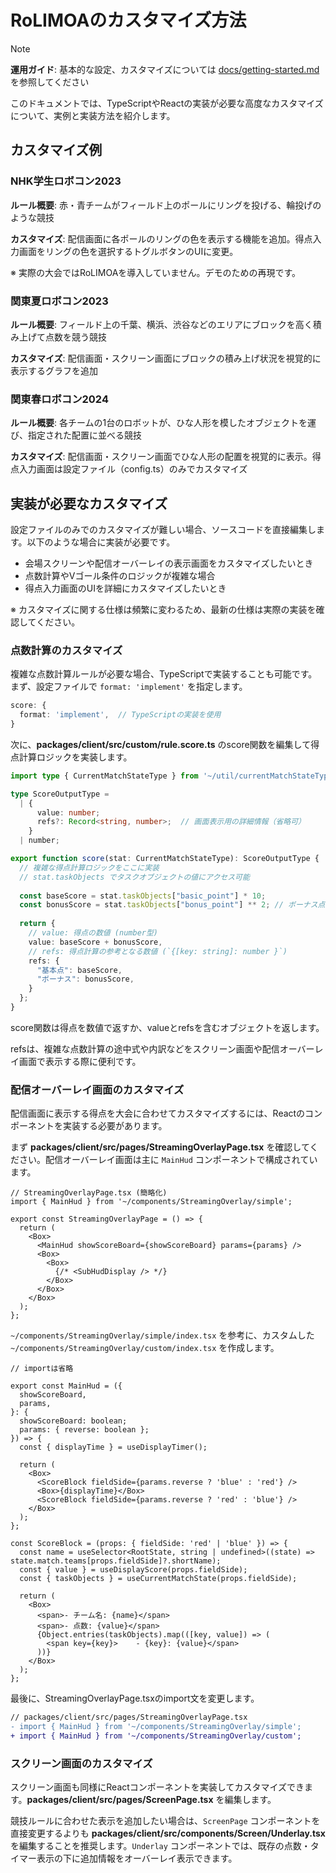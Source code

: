 # RoLIMOAのカスタマイズ方法

> [!NOTE]
> **運用ガイド**: 基本的な設定、カスタマイズについては [docs/getting-started.md](./getting-started.md) を参照してください

このドキュメントでは、TypeScriptやReactの実装が必要な高度なカスタマイズについて、実例と実装方法を紹介します。

## カスタマイズ例

### NHK学生ロボコン2023

**ルール概要**: 赤・青チームがフィールド上のポールにリングを投げる、輪投げのような競技

**カスタマイズ**: 配信画面に各ポールのリングの色を表示する機能を追加。得点入力画面をリングの色を選択するトグルボタンのUIに変更。

※ 実際の大会ではRoLIMOAを導入していません。デモのための再現です。

### 関東夏ロボコン2023

**ルール概要**: フィールド上の千葉、横浜、渋谷などのエリアにブロックを高く積み上げて点数を競う競技

**カスタマイズ**: 配信画面・スクリーン画面にブロックの積み上げ状況を視覚的に表示するグラフを追加


### 関東春ロボコン2024

**ルール概要**: 各チームの1台のロボットが、ひな人形を模したオブジェクトを運び、指定された配置に並べる競技

**カスタマイズ**: 配信画面・スクリーン画面でひな人形の配置を視覚的に表示。得点入力画面は設定ファイル（config.ts）のみでカスタマイズ


## 実装が必要なカスタマイズ

設定ファイルのみでのカスタマイズが難しい場合、ソースコードを直接編集します。以下のような場合に実装が必要です。

- 会場スクリーンや配信オーバーレイの表示画面をカスタマイズしたいとき
- 点数計算やVゴール条件のロジックが複雑な場合
- 得点入力画面のUIを詳細にカスタマイズしたいとき

※ カスタマイズに関する仕様は頻繁に変わるため、最新の仕様は実際の実装を確認してください。

### 点数計算のカスタマイズ

複雑な点数計算ルールが必要な場合、TypeScriptで実装することも可能です。
まず、設定ファイルで `format: 'implement'` を指定します。

```typescript
score: {
  format: 'implement',  // TypeScriptの実装を使用
}
```

次に、**packages/client/src/custom/rule.score.ts** のscore関数を編集して得点計算ロジックを実装します。

```typescript
import type { CurrentMatchStateType } from '~/util/currentMatchStateType';

type ScoreOutputType =
  | {
      value: number;
      refs?: Record<string, number>;  // 画面表示用の詳細情報（省略可）
    }
  | number;

export function score(stat: CurrentMatchStateType): ScoreOutputType {
  // 複雑な得点計算ロジックをここに実装
  // stat.taskObjects でタスクオブジェクトの値にアクセス可能
  
  const baseScore = stat.taskObjects["basic_point"] * 10;
  const bonusScore = stat.taskObjects["bonus_point"] ** 2; // ボーナス点は2乗
  
  return {
    // value: 得点の数値 (number型)
    value: baseScore + bonusScore,
    // refs: 得点計算の参考となる数値 (`{[key: string]: number }`)
    refs: {
      "基本点": baseScore,
      "ボーナス": bonusScore,
    }
  };
}
```

score関数は得点を数値で返すか、valueとrefsを含むオブジェクトを返します。

refsは、複雑な点数計算の途中式や内訳などをスクリーン画面や配信オーバーレイ画面で表示する際に便利です。

### 配信オーバーレイ画面のカスタマイズ

配信画面に表示する得点を大会に合わせてカスタマイズするには、Reactのコンポーネントを実装する必要があります。

まず **packages/client/src/pages/StreamingOverlayPage.tsx** を確認してください。配信オーバーレイ画面は主に `MainHud` コンポーネントで構成されています。

```tsx
// StreamingOverlayPage.tsx (簡略化)
import { MainHud } from '~/components/StreamingOverlay/simple';

export const StreamingOverlayPage = () => {
  return (
    <Box>
      <MainHud showScoreBoard={showScoreBoard} params={params} />
      <Box>
        <Box>
          {/* <SubHudDisplay /> */}
        </Box>
      </Box>
    </Box>
  );
};
```

`~/components/StreamingOverlay/simple/index.tsx` を参考に、カスタムした `~/components/StreamingOverlay/custom/index.tsx` を作成します。

```tsx
// importは省略

export const MainHud = ({
  showScoreBoard,
  params,
}: {
  showScoreBoard: boolean;
  params: { reverse: boolean };
}) => {
  const { displayTime } = useDisplayTimer();

  return (
    <Box>
      <ScoreBlock fieldSide={params.reverse ? 'blue' : 'red'} />
      <Box>{displayTime}</Box>
      <ScoreBlock fieldSide={params.reverse ? 'red' : 'blue'} />
    </Box>
  );
};

const ScoreBlock = (props: { fieldSide: 'red' | 'blue' }) => {
  const name = useSelector<RootState, string | undefined>((state) => state.match.teams[props.fieldSide]?.shortName);
  const { value } = useDisplayScore(props.fieldSide);
  const { taskObjects } = useCurrentMatchState(props.fieldSide);

  return (
    <Box>
      <span>- チーム名: {name}</span>
      <span>- 点数: {value}</span>
      {Object.entries(taskObjects).map(([key, value]) => (
        <span key={key}>    - {key}: {value}</span>
      ))}
    </Box>
  );
};
```

最後に、StreamingOverlayPage.tsxのimport文を変更します。

```diff
// packages/client/src/pages/StreamingOverlayPage.tsx
- import { MainHud } from '~/components/StreamingOverlay/simple';
+ import { MainHud } from '~/components/StreamingOverlay/custom';
```

### スクリーン画面のカスタマイズ

スクリーン画面も同様にReactコンポーネントを実装してカスタマイズできます。**packages/client/src/pages/ScreenPage.tsx** を編集します。 

競技ルールに合わせた表示を追加したい場合は、`ScreenPage` コンポーネントを直接変更するよりも **packages/client/src/components/Screen/Underlay.tsx** を編集することを推奨します。`Underlay` コンポーネントでは、既存の点数・タイマー表示の下に追加情報をオーバーレイ表示できます。

